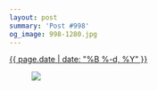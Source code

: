 ```yaml
---
layout: post
summary: 'Post #998'
og_image: 998-1280.jpg
---
```


<div class="post">
 <time>
  <a href="/998">
   {{ page.date | date: "%B %-d, %Y" }}
  </a>
 </time>
 <a href="/998">
  <figure data-taken="10/13/2019">
   <img sizes="(min-width: 700px) 50vw, calc(100vw - 2rem)" src="{{ site.assets_url }}/998-640.jpg" srcset="{{ site.assets_url }}/998-320.jpg 320w, {{ site.assets_url }}/998-640.jpg 640w, {{ site.assets_url }}/998-960.jpg 960w, {{ site.assets_url }}/998-1280.jpg 1280w"/>
  </figure>
 </a>
</div>
